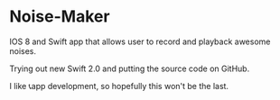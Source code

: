 # Noise-Maker
IOS 8 and Swift app that allows user to record and playback awesome noises.

Trying out new Swift 2.0 and putting the source code on GitHub.

I like 📞app development, so hopefully this won't be the last.
